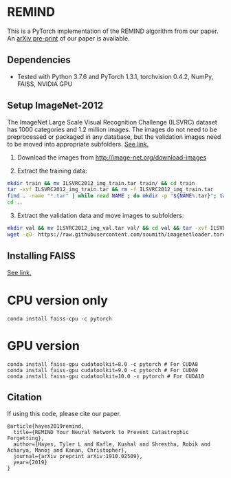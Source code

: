 REMIND
=====================================
This is a PyTorch implementation of the REMIND algorithm from our paper. An [arXiv pre-print](https://arxiv.org/abs/1910.02509) of our paper is available.

## Dependencies 
- Tested with Python 3.7.6 and PyTorch 1.3.1, torchvision 0.4.2, NumPy, FAISS, NVIDIA GPU

## Setup ImageNet-2012
The ImageNet Large Scale Visual Recognition Challenge (ILSVRC) dataset has 1000 categories and 1.2 million images. The images do not need to be preprocessed or packaged in any database, but the validation images need to be moved into appropriate subfolders. [See link.](https://github.com/facebook/fb.resnet.torch/blob/master/INSTALL.md#download-the-imagenet-dataset)

1. Download the images from http://image-net.org/download-images

2. Extract the training data:
  ```bash
  mkdir train && mv ILSVRC2012_img_train.tar train/ && cd train
  tar -xvf ILSVRC2012_img_train.tar && rm -f ILSVRC2012_img_train.tar
  find . -name "*.tar" | while read NAME ; do mkdir -p "${NAME%.tar}"; tar -xvf "${NAME}" -C "${NAME%.tar}"; rm -f "${NAME}"; done
  cd ..
  ```

3. Extract the validation data and move images to subfolders:
  ```bash
  mkdir val && mv ILSVRC2012_img_val.tar val/ && cd val && tar -xvf ILSVRC2012_img_val.tar
  wget -qO- https://raw.githubusercontent.com/soumith/imagenetloader.torch/master/valprep.sh | bash
  ```
  
## Installing FAISS
[See link.](https://github.com/facebookresearch/faiss/blob/master/INSTALL.md)
# CPU version only
```conda install faiss-cpu -c pytorch```

# GPU version
```
conda install faiss-gpu cudatoolkit=8.0 -c pytorch # For CUDA8
conda install faiss-gpu cudatoolkit=9.0 -c pytorch # For CUDA9
conda install faiss-gpu cudatoolkit=10.0 -c pytorch # For CUDA10
```

## Citation
If using this code, please cite our paper.
```
@article{hayes2019remind,
  title={REMIND Your Neural Network to Prevent Catastrophic Forgetting},
  author={Hayes, Tyler L and Kafle, Kushal and Shrestha, Robik and Acharya, Manoj and Kanan, Christopher},
  journal={arXiv preprint arXiv:1910.02509},
  year={2019}
}

